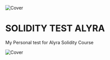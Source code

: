 ![Cover](https://github.com/nephcode/nephcode/blob/master/header-solidity.png)

# SOLIDITY TEST ALYRA
My Personal test for Alyra Solidity Course



![Cover](https://github.com/nephcode/nephcode/blob/master/footer-solidity.png)